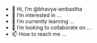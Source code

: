 - 👋 Hi, I’m @bhavya-ambastha
- 👀 I’m interested in ...
- 🌱 I’m currently learning ...
- 💞️ I’m looking to collaborate on ...
- 📫 How to reach me ...

<!---
bhavya-ambastha/bhavya-ambastha is a ✨ special ✨ repository because its `README.md` (this file) appears on your GitHub profile.
You can click the Preview link to take a look at your changes.
--->
